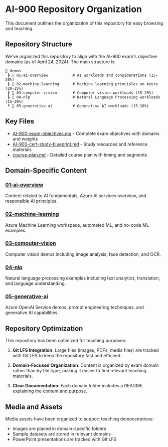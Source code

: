 # AI-900 Repository Organization

This document outlines the organization of this repository for easy browsing and teaching.

## Repository Structure

We've organized this repository to align with the AI-900 exam's objective domains (as of April 24, 2024). The main structure is:

```
📂 demos
 ┣ 📂 01-ai-overview           # AI workloads and considerations (15-20%)
 ┣ 📂 02-machine-learning      # Machine learning principles on Azure (20-25%)
 ┣ 📂 03-computer-vision       # Computer vision workloads (15-20%)
 ┣ 📂 04-nlp                   # Natural Language Processing workloads (15-20%)
 ┗ 📂 05-generative-ai         # Generative AI workloads (15-20%)
```

## Key Files

- [AI-900-exam-objectives.md](./AI-900-exam-objectives.md) - Complete exam objectives with domains and weights
- [AI-900-cert-study-blueprint.md](./AI-900-cert-study-blueprint.md) - Study resources and reference materials
- [course-plan.md](./course-plan.md) - Detailed course plan with timing and segments

## Domain-Specific Content

### [01-ai-overview](./demos/01-ai-overview)
Content related to AI fundamentals, Azure AI services overview, and responsible AI principles.

### [02-machine-learning](./demos/02-machine-learning)
Azure Machine Learning workspace, automated ML, and no-code ML examples.

### [03-computer-vision](./demos/03-computer-vision)
Computer vision demos including image analysis, face detection, and OCR.

### [04-nlp](./demos/04-nlp)
Natural language processing examples including text analytics, translation, and language understanding.

### [05-generative-ai](./demos/05-generative-ai)
Azure OpenAI Service demos, prompt engineering techniques, and generative AI capabilities.

## Repository Optimization

This repository has been optimized for teaching purposes:

1. **Git LFS Integration**: Large files (images, PDFs, media files) are tracked with Git LFS to keep the repository fast and efficient.

2. **Domain-Focused Organization**: Content is organized by exam domain rather than by file type, making it easier to find relevant teaching materials.

3. **Clear Documentation**: Each domain folder includes a README explaining the content and purpose.

## Media and Assets

Media assets have been organized to support teaching demonstrations:
- Images are placed in domain-specific folders
- Sample datasets are stored in relevant domains
- PowerPoint presentations are tracked with Git LFS 